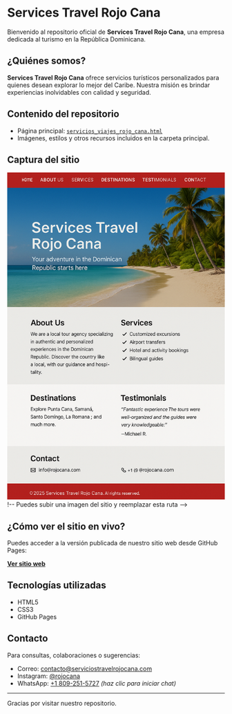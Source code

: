 # Services Travel Rojo Cana

Bienvenido al repositorio oficial de **Services Travel Rojo Cana**, una empresa dedicada al turismo en la República Dominicana.

## ¿Quiénes somos?

**Services Travel Rojo Cana** ofrece servicios turísticos personalizados para quienes desean explorar lo mejor del Caribe. Nuestra misión es brindar experiencias inolvidables con calidad y seguridad.

## Contenido del repositorio

- Página principal: [`servicios_viajes_rojo_cana.html`](servicios_viajes_rojo_cana.html)
- Imágenes, estilos y otros recursos incluidos en la carpeta principal.

## Captura del sitio

![Captura del sitio](captura.png) !-- Puedes subir una imagen del sitio y reemplazar esta ruta -->

## ¿Cómo ver el sitio en vivo?

Puedes acceder a la versión publicada de nuestro sitio web desde GitHub Pages:

[**Ver sitio web**](https://serviciostr1.github.io/STRojo-Cana/servicios_viajes_rojo_cana.html)

## Tecnologías utilizadas

- HTML5
- CSS3
- GitHub Pages

## Contacto

Para consultas, colaboraciones o sugerencias:

- Correo: contacto@serviciostravelrojocana.com  
- Instagram: [@rojocana](https://instagram.com/rojocana)  
- WhatsApp: [+1 809-251-5727](https://wa.me/18092515727) *(haz clic para iniciar chat)*
---

Gracias por visitar nuestro repositorio.
